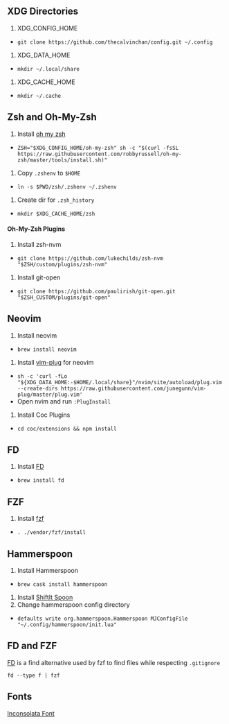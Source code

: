 ## XDG Directories

1. XDG_CONFIG_HOME
  - `git clone https://github.com/thecalvinchan/config.git ~/.config`
1. XDG_DATA_HOME
  - `mkdir ~/.local/share`
1. XDG_CACHE_HOME
  - `mkdir ~/.cache`

## Zsh and Oh-My-Zsh
1. Install [oh my zsh](https://github.com/robbyrussell/oh-my-zsh)
  - `ZSH="$XDG_CONFIG_HOME/oh-my-zsh" sh -c "$(curl -fsSL https://raw.githubusercontent.com/robbyrussell/oh-my-zsh/master/tools/install.sh)"`
1. Copy `.zshenv` to `$HOME`
  - `ln -s $PWD/zsh/.zshenv ~/.zshenv`
1. Create dir for `.zsh_history`
  - `mkdir $XDG_CACHE_HOME/zsh`

#### Oh-My-Zsh Plugins
1. Install zsh-nvm
  - `git clone https://github.com/lukechilds/zsh-nvm "$ZSH/custom/plugins/zsh-nvm"`
1. Install git-open
  - `git clone https://github.com/paulirish/git-open.git "$ZSH_CUSTOM/plugins/git-open"`

## Neovim
1. Install neovim
  - `brew install neovim` 
1. Install [vim-plug](https://github.com/junegunn/vim-plug) for neovim
  - `sh -c 'curl -fLo "${XDG_DATA_HOME:-$HOME/.local/share}"/nvim/site/autoload/plug.vim --create-dirs https://raw.githubusercontent.com/junegunn/vim-plug/master/plug.vim'`
  - Open nvim and run `:PlugInstall`
1. Install Coc Plugins
  - `cd coc/extensions && npm install`

## FD
1. Install [FD](https://github.com/sharkdp/fd)
  - `brew install fd`

## FZF
1. Install [fzf](https://github.com/junegunn/fzf)
  - `. ./vendor/fzf/install`

## Hammerspoon
1. Install Hammerspoon
  - `brew cask install hammerspoon`
1. Install [ShiftIt Spoon](https://github.com/peterklijn/hammerspoon-shiftit)
1. Change hammerspoon config directory
  - `defaults write org.hammerspoon.Hammerspoon MJConfigFile "~/.config/hammerspoon/init.lua"`

## FD and FZF

[FD](https://github.com/sharkdp/fd) is a find alternative used by fzf to find
files while respecting `.gitignore`

```
fd --type f | fzf
```

## Fonts

[Inconsolata Font](http://www.levien.com/type/myfonts/inconsolata.html)
